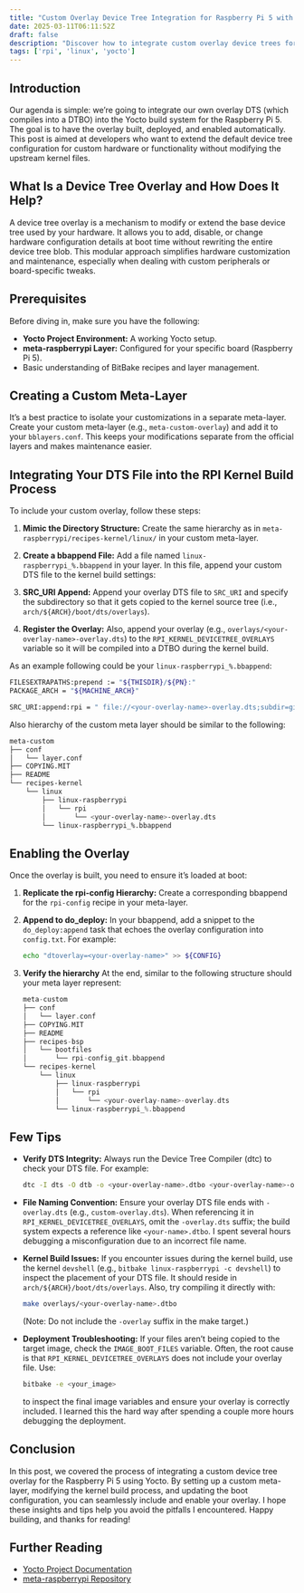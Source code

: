 ```yaml
---
title: "Custom Overlay Device Tree Integration for Raspberry Pi 5 with Yocto"
date: 2025-03-11T06:11:52Z
draft: false
description: "Discover how to integrate custom overlay device trees for the Raspberry Pi 5 using the Yocto Project. This concise overview covers setup, compilation, and deployment, helping you customize your hardware configurations and enhance your projects!"
tags: ['rpi', 'linux', 'yocto']
---
```


## Introduction

Our agenda is simple: we’re going to integrate our own overlay DTS (which compiles into a DTBO) into the Yocto build system for the Raspberry Pi 5. The goal is to have the overlay built, deployed, and enabled automatically. This post is aimed at developers who want to extend the default device tree configuration for custom hardware or functionality without modifying the upstream kernel files.

## What Is a Device Tree Overlay and How Does It Help?

A device tree overlay is a mechanism to modify or extend the base device tree used by your hardware. It allows you to add, disable, or change hardware configuration details at boot time without rewriting the entire device tree blob. This modular approach simplifies hardware customization and maintenance, especially when dealing with custom peripherals or board-specific tweaks.

## Prerequisites

Before diving in, make sure you have the following:

- **Yocto Project Environment:** A working Yocto setup.
- **meta-raspberrypi Layer:** Configured for your specific board (Raspberry Pi 5).
- Basic understanding of BitBake recipes and layer management.

## Creating a Custom Meta-Layer

It’s a best practice to isolate your customizations in a separate meta-layer. Create your custom meta-layer (e.g., `meta-custom-overlay`) and add it to your `bblayers.conf`. This keeps your modifications separate from the official layers and makes maintenance easier.

## Integrating Your DTS File into the RPI Kernel Build Process

To include your custom overlay, follow these steps:

1. **Mimic the Directory Structure:**
  Create the same hierarchy as in `meta-raspberrypi/recipes-kernel/linux/` in your custom meta-layer.

2. **Create a bbappend File:**
  Add a file named `linux-raspberrypi_%.bbappend` in your layer. In this file, append your custom DTS file to the kernel build settings:

3. **SRC_URI Append:**
        Append your overlay DTS file to `SRC_URI` and specify the subdirectory so that it gets copied to the kernel source tree (i.e., `arch/${ARCH}/boot/dts/overlays`).

4. **Register the Overlay:**
        Also, append your overlay (e.g., `overlays/<your-overlay-name>-overlay.dts`) to the `RPI_KERNEL_DEVICETREE_OVERLAYS` variable so it will be compiled into a DTBO during the kernel build.

As an example following could be your `linux-raspberrypi_%.bbappend`:

```bash
FILESEXTRAPATHS:prepend := "${THISDIR}/${PN}:"
PACKAGE_ARCH = "${MACHINE_ARCH}"

SRC_URI:append:rpi = " file://<your-overlay-name>-overlay.dts;subdir=git/arch/${ARCH}/boot/dts/overlays"
```

Also hierarchy of the custom meta layer should be similar to the following:

```bash
meta-custom
├── conf
│   └── layer.conf
├── COPYING.MIT
├── README
└── recipes-kernel
    └── linux
        ├── linux-raspberrypi
        │   └── rpi
        │       └── <your-overlay-name>-overlay.dts
        └── linux-raspberrypi_%.bbappend
```

## Enabling the Overlay

Once the overlay is built, you need to ensure it’s loaded at boot:

1. **Replicate the rpi-config Hierarchy:**
    Create a corresponding bbappend for the `rpi-config` recipe in your meta-layer.

2. **Append to do_deploy:**
    In your bbappend, add a snippet to the `do_deploy:append` task that echoes the overlay configuration into `config.txt`. For example:

    ```bash
    echo "dtoverlay=<your-overlay-name>" >> ${CONFIG}
    ```

3. **Verify the hierarchy**
    At the end, similar to the following structure should your meta layer represent:

    ```c
    meta-custom
    ├── conf
    │   └── layer.conf
    ├── COPYING.MIT
    ├── README
    ├── recipes-bsp
    │   └── bootfiles
    │       └── rpi-config_git.bbappend
    └── recipes-kernel
        └── linux
            ├── linux-raspberrypi
            │   └── rpi
            │       └── <your-overlay-name>-overlay.dts
            └── linux-raspberrypi_%.bbappend
    ```

## Few Tips

- **Verify DTS Integrity:**
  Always run the Device Tree Compiler (dtc) to check your DTS file. For example:

  ```bash
  dtc -I dts -O dtb -o <your-overlay-name>.dtbo <your-overlay-name>-overlay.dts
  ```

- **File Naming Convention:**
  Ensure your overlay DTS file ends with `-overlay.dts` (e.g., `custom-overlay.dts`). When referencing it in `RPI_KERNEL_DEVICETREE_OVERLAYS`, omit the `-overlay.dts` suffix; the build system expects a reference like `<your-name>.dtbo`. I spent several hours debugging a misconfiguration due to an incorrect file name.

- **Kernel Build Issues:**
  If you encounter issues during the kernel build, use the kernel `devshell` (e.g., `bitbake linux-raspberrypi -c devshell`) to inspect the placement of your DTS file. It should reside in `arch/${ARCH}/boot/dts/overlays`. Also, try compiling it directly with:

  ```bash
  make overlays/<your-overlay-name>.dtbo
  ```

  (Note: Do not include the `-overlay` suffix in the make target.)

- **Deployment Troubleshooting:**
  If your files aren’t being copied to the target image, check the `IMAGE_BOOT_FILES` variable. Often, the root cause is that `RPI_KERNEL_DEVICETREE_OVERLAYS` does not include your overlay file. Use:

  ```bash
  bitbake -e <your_image>
  ```

  to inspect the final image variables and ensure your overlay is correctly included. I learned this the hard way after spending a couple more hours debugging the deployment.

## Conclusion

In this post, we covered the process of integrating a custom device tree overlay for the Raspberry Pi 5 using Yocto. By setting up a custom meta-layer, modifying the kernel build process, and updating the boot configuration, you can seamlessly include and enable your overlay. I hope these insights and tips help you avoid the pitfalls I encountered. Happy building, and thanks for reading!

## Further Reading

- [Yocto Project Documentation](https://www.yoctoproject.org/docs/latest/)
- [meta-raspberrypi Repository](https://github.com/agherzan/meta-raspberrypi)
